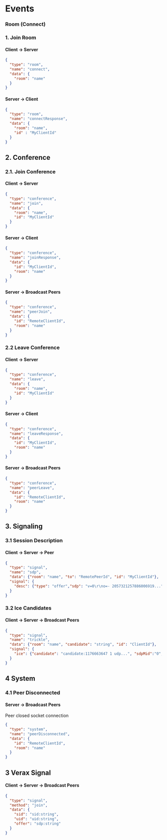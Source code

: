 # Events




### Room (Connect)
### 1. Join Room
#### Client -> Server
```json
{
  "type": "room",
  "name": "connect",
  "data": {
    "room": "name"
  }
}
```
#### Server -> Client
```json
{
  "type": "room",
  "name": "connectResponse",
  "data": {
    "room": "name",
    "id" : "MyClientId"
  }
}
```




## 2. Conference

### 2.1. Join Conference

#### Client -> Server

```json
{
  "type": "conference",
  "name": "join",
  "data": {
    "room": "name",
    "id": "MyClientId"
  }
}
```
#### Server -> Client
```json
{
  "type": "conference",
  "name": "joinResponse",
  "data": {
    "id": "MyClientId",
    "room": "name"
  }
}
```

#### Server -> Broadcast Peers

```json
{
  "type": "conference",
  "name": "peerJoin",
  "data": {
    "id": "RemoteClientId",
    "room": "name"
  }
}
```

### 2.2 Leave Conference

#### Client -> Server

```json
{
  "type": "conference",
  "name": "leave",
  "data": {
    "room": "name",
    "id": "MyClientId"
  }
}
```

#### Server -> Client

```json
{
  "type": "conference",
  "name": "leaveResponse",
  "data": {
    "id": "MyClientId",
    "room": "name"
  }
}
```

#### Server -> Broadcast Peers

```json
{
  "type": "conference",
  "name": "peerLeave",
  "data": {
    "id": "RemoteClientId",
    "room": "name"
  }
}
```

## 3. Signaling

### 3.1 Session Description

#### Client -> Server -> Peer


```json
{
  "type": "signal",
  "name": "sdp",
  "data": {"room": "name", "to": "RemotePeerId", "id": "MyClientId"},
  "signal": {
    "desc": {"type": "offer","sdp": "v=0\r\no=- 2057321257886006919..."}
  }
}
```

### 3.2 Ice Candidates

#### Client -> Server -> Broadcast Peers

```json
{
  "type": "signal",
  "name": "trickle",
  "data": {"room": "name", "candidate": "string", "id": "ClientId"},
  "signal": {
    "ice": {"candidate": "candidate:1176663647 1 udp...", "sdpMid":"0","sdpMLineIndex":0 }
  }
}
```

## 4 System

### 4.1 Peer Disconnected

#### Server -> Broadcast Peers

Peer closed socket connection

```json
{
  "type": "system",
  "name": "peerDisconnected",
  "data": {
    "id": "RemoteClientId",
    "room": "name"
  }
}
```

## 3 Verax Signal


#### Client -> Server -> Broadcast Peers

```json
{
  "type": "signal",
  "method": "join",
  "data": {
    "sid": "sid:string",
    "uid": "uid:string",
    "offer": "sdp:string"
  }
}
```
